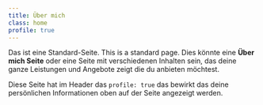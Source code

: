 ```yaml
---
title: Über mich
class: home
profile: true
---
```


Das ist eine Standard-Seite. This is a standard page. Dies könnte eine **Über mich Seite** oder eine Seite mit verschiedenen Inhalten sein, das deine ganze Leistungen und Angebote zeigt die du anbieten möchtest. 

Diese Seite hat im Header das `profile: true` das bewirkt das deine persönlichen Informationen oben auf der Seite angezeigt werden.